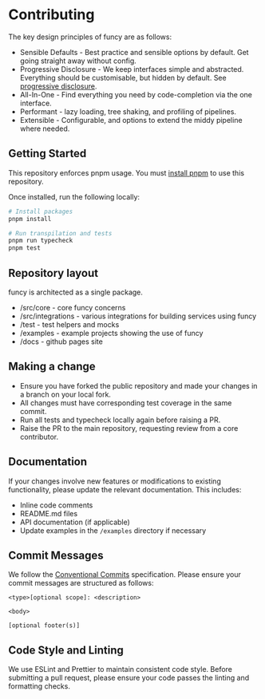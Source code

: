 # Contributing

The key design principles of funcy are as follows:

- Sensible Defaults - Best practice and sensible options by default. Get going straight away without config.
- Progressive Disclosure - We keep interfaces simple and abstracted. Everything should be customisable, but hidden by default. See [progressive disclosure](https://en.wikipedia.org/wiki/Progressive_disclosure).
- All-In-One - Find everything you need by code-completion via the one interface.
- Performant - lazy loading, tree shaking, and profiling of pipelines.
- Extensible - Configurable, and options to extend the middy pipeline where needed.

## Getting Started

This repository enforces pnpm usage. You must [install pnpm](https://pnpm.io/installation) to use this repository.

Once installed, run the following locally:

```bash
# Install packages
pnpm install

# Run transpilation and tests
pnpm run typecheck
pnpm test
```

## Repository layout

funcy is architected as a single package.

- /src/core - core funcy concerns
- /src/integrations - various integrations for building services using funcy
- /test - test helpers and mocks
- /examples - example projects showing the use of funcy
- /docs - github pages site

## Making a change

- Ensure you have forked the public repository and made your changes in a branch on your local fork.
- All changes must have corresponding test coverage in the same commit.
- Run all tests and typecheck locally again before raising a PR.
- Raise the PR to the main repository, requesting review from a core contributor.

## Documentation

If your changes involve new features or modifications to existing functionality, please update the relevant documentation. This includes:

- Inline code comments
- README.md files
- API documentation (if applicable)
- Update examples in the `/examples` directory if necessary

## Commit Messages

We follow the [Conventional Commits](https://www.conventionalcommits.org/) specification. Please ensure your commit messages are structured as follows:

```
<type>[optional scope]: <description>

<body>

[optional footer(s)]
```

## Code Style and Linting

We use ESLint and Prettier to maintain consistent code style. Before submitting a pull request, please ensure your code passes the linting and formatting checks.
